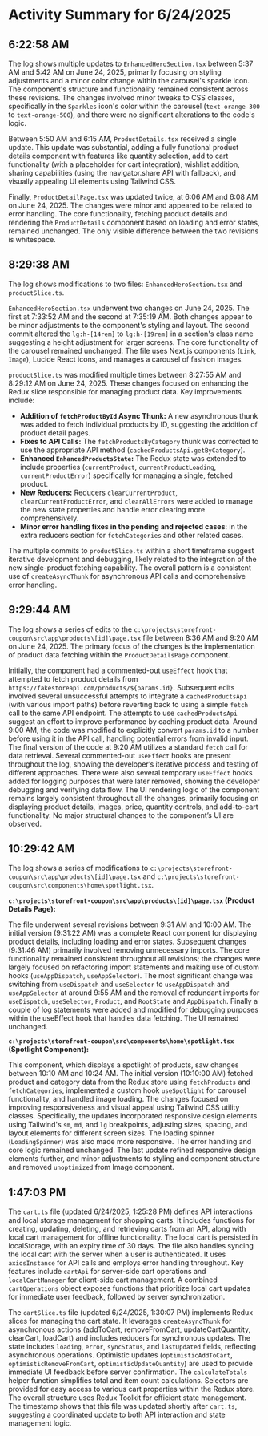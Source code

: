 # Activity Summary for 6/24/2025

## 6:22:58 AM
The log shows multiple updates to `EnhancedHeroSection.tsx` between 5:37 AM and 5:42 AM on June 24, 2025, primarily focusing on styling adjustments and a minor color change within the carousel's sparkle icon.  The component's structure and functionality remained consistent across these revisions. The changes involved minor tweaks to CSS classes, specifically in the `Sparkles` icon's color within the carousel (`text-orange-300` to `text-orange-500`), and there were no significant alterations to the code's logic.

Between 5:50 AM and 6:15 AM, `ProductDetails.tsx` received a single update.  This update was substantial, adding a fully functional product details component with features like quantity selection, add to cart functionality (with a placeholder for cart integration), wishlist addition, sharing capabilities (using the navigator.share API with fallback), and visually appealing UI elements using Tailwind CSS.

Finally, `ProductDetailPage.tsx` was updated twice, at 6:06 AM and 6:08 AM on June 24, 2025.  The changes were minor and appeared to be related to error handling. The core functionality, fetching product details and rendering the `ProductDetails` component based on loading and error states, remained unchanged.  The only visible difference between the two revisions is whitespace.


## 8:29:38 AM
The log shows modifications to two files: `EnhancedHeroSection.tsx` and `productSlice.ts`.

`EnhancedHeroSection.tsx` underwent two changes on June 24, 2025.  The first at 7:33:52 AM and the second at 7:35:19 AM.  Both changes appear to be minor adjustments to the component's styling and layout. The second commit altered the `lg:h-[14rem]` to `lg:h-[19rem]`  in a section's class name suggesting a height adjustment for larger screens. The core functionality of the carousel remained unchanged.  The file uses Next.js components (`Link`, `Image`), Lucide React icons, and manages a carousel of fashion images.


`productSlice.ts` was modified multiple times between 8:27:55 AM and 8:29:12 AM on June 24, 2025. These changes focused on enhancing the Redux slice responsible for managing product data. Key improvements include:

* **Addition of `fetchProductById` Async Thunk:** A new asynchronous thunk was added to fetch individual products by ID, suggesting the addition of product detail pages.
* **Fixes to API Calls:**  The `fetchProductsByCategory`  thunk was corrected to use the appropriate API method (`cachedProductsApi.getByCategory`).
* **Enhanced `EnhancedProductsState`:** The Redux state was extended to include properties (`currentProduct`, `currentProductLoading`, `currentProductError`) specifically for managing a single, fetched product.
* **New Reducers:**  Reducers `clearCurrentProduct`, `clearCurrentProductError`, and `clearAllErrors` were added to manage the new state properties and handle error clearing more comprehensively.
* **Minor error handling fixes in the pending and rejected cases**: in the extra reducers section for `fetchCategories` and other related cases.


The multiple commits to `productSlice.ts` within a short timeframe suggest iterative development and debugging, likely related to the integration of the new single-product fetching capability.  The overall pattern is a consistent use of `createAsyncThunk` for asynchronous API calls and comprehensive error handling.


## 9:29:44 AM
The log shows a series of edits to the `c:\projects\storefront-coupon\src\app\products\[id]\page.tsx` file between 8:36 AM and 9:20 AM on June 24, 2025.  The primary focus of the changes is the implementation of product data fetching within the `ProductDetailsPage` component.

Initially, the component had a commented-out `useEffect` hook that attempted to fetch product details from `https://fakestoreapi.com/products/${params.id}`.  Subsequent edits involved several unsuccessful attempts to integrate a  `cachedProductsApi`  (with various import paths) before reverting back to using a simple `fetch` call to the same API endpoint.  The attempts to use `cachedProductsApi`  suggest an effort to improve performance by caching product data.  Around 9:00 AM, the code was modified to explicitly convert `params.id`  to a number before using it in the API call, handling potential errors from invalid input. The final version of the code at 9:20 AM utilizes a standard `fetch` call for data retrieval.  Several commented-out `useEffect` hooks are present throughout the log, showing the developer’s iterative process and testing of different approaches.  There were also several temporary `useEffect` hooks added for logging purposes that were later removed, showing the developer debugging and verifying data flow. The UI rendering logic of the component remains largely consistent throughout all the changes, primarily focusing on displaying product details, images, price, quantity controls, and add-to-cart functionality.  No major structural changes to the component’s UI are observed.


## 10:29:42 AM
The log shows a series of modifications to `c:\projects\storefront-coupon\src\app\products\[id]\page.tsx` and `c:\projects\storefront-coupon\src\components\home\spotlight.tsx`.

**`c:\projects\storefront-coupon\src\app\products\[id]\page.tsx` (Product Details Page):**

The file underwent several revisions between 9:31 AM and 10:00 AM.  The initial version (9:31:22 AM)  was a complete React component for displaying product details, including loading and error states.  Subsequent changes (9:31:46 AM) primarily involved removing unnecessary imports.  The core functionality remained consistent throughout all revisions;  the changes were largely focused on refactoring import statements and making use of custom hooks (`useAppDispatch`, `useAppSelector`). The most significant change was switching from `useDispatch` and `useSelector` to `useAppDispatch` and `useAppSelector`  at around 9:55 AM and the removal of redundant imports for `useDispatch`, `useSelector`, `Product`, and `RootState` and `AppDispatch`. Finally a couple of log statements were added and modified for debugging purposes within the useEffect hook that handles data fetching. The UI remained unchanged.


**`c:\projects\storefront-coupon\src\components\home\spotlight.tsx` (Spotlight Component):**

This component, which displays a spotlight of products, saw changes between 10:10 AM and 10:24 AM. The initial version (10:10:00 AM) fetched product and category data from the Redux store using `fetchProducts` and `fetchCategories`, implemented a custom hook `useSpotlight` for carousel functionality, and handled image loading. The changes focused on improving responsiveness and visual appeal using Tailwind CSS utility classes.  Specifically, the updates incorporated responsive design elements using Tailwind's `sm`, `md`, and `lg` breakpoints, adjusting sizes, spacing, and layout elements for different screen sizes. The loading spinner (`LoadingSpinner`) was also made more responsive.  The error handling and core logic remained unchanged. The last update refined responsive design elements further, and minor adjustments to styling and component structure and removed `unoptimized` from Image component.


## 1:47:03 PM
The `cart.ts` file (updated 6/24/2025, 1:25:28 PM) defines API interactions and local storage management for shopping carts.  It includes functions for creating, updating, deleting, and retrieving carts from an API, along with local cart management for offline functionality.  The local cart is persisted in localStorage, with an expiry time of 30 days.  The file also handles syncing the local cart with the server when a user is authenticated.  It uses `axiosInstance` for API calls and employs error handling throughout.  Key features include  `cartApi` for server-side cart operations and `localCartManager` for client-side cart management.  A combined `cartOperations` object exposes functions that prioritize local cart updates for immediate user feedback, followed by server synchronization.


The `cartSlice.ts` file (updated 6/24/2025, 1:30:07 PM) implements Redux slices for managing the cart state.  It leverages `createAsyncThunk` for asynchronous actions (addToCart, removeFromCart, updateCartQuantity, clearCart, loadCart) and includes reducers for synchronous updates. The state includes `loading`, `error`, `syncStatus`, and `lastUpdated` fields, reflecting asynchronous operations.   Optimistic updates (`optimisticAddToCart`, `optimisticRemoveFromCart`, `optimisticUpdateQuantity`) are used to provide immediate UI feedback before server confirmation.  The `calculateTotals` helper function simplifies total and item count calculations.  Selectors are provided for easy access to various cart properties within the Redux store.  The overall structure uses Redux Toolkit for efficient state management.  The timestamp shows that this file was updated shortly after `cart.ts`, suggesting a coordinated update to both API interaction and state management logic.
